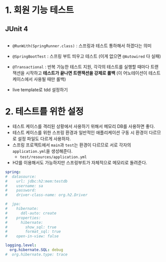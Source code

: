 # 1. 회원 기능 테스트
## JUnit 4

```java

```
- `@RunWith(SpringRunner.class)` : 스프링과 테스트 통하해서 하겠다는 의미
- `@SpringBootTest` : 스프링 부트 띄우고 테스트 (이게 없으면 `@Autowired` 다 실패)
- `@Transactional` : 반복 가능한 테스트 지원, 각각의 테스트를 실행할 때마다 트랜잭션을 시작하고 **테스트가 끝나면 트랜잭션을 강제로 롤백** (이 어노테이션이 테스트 케이스에서 사용될 때만 롤백)

- live template로 tdd 설정하기

# 2. 테스트를 위한 설정
- 테스트 케이스를 격리된 상황에서 사용하기 위해서 메모리 DB를 사용하면 좋다.
- 테스트 케이스를 위한 스프링 환경과 일반적인 애플리케이션 구동 시 환경이 다르므로 설정 파일도 다르게 사용하자.
- 스프링 프로젝트에서 `main`과 `test`는 환경이 다르므로 서로 각자의 `application.yml`을 생성해준다.
	- `test/resources/application.yml`
- H2를 이용해서도 가능하지만 스프링부트가 자체적으로 메모리로 돌려준다.

```yml
spring:
#  datasource:
#    url: jdbc:h2:mem:testdb
#    username: sa
#    password:
#    driver-class-name: org.h2.Driver

#  jpa:
#    hibernate:
#      ddl-auto: create
#    properties:
#      hibernate:
#        show_sql: true
#        format_sql: true
#    open-in-view: false

logging.level:
  org.hibernate.SQL: debug
#  org.hibernate.type: trace
```
